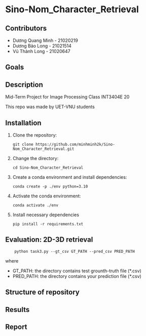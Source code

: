 # Sino-Nom_Character_Retrieval

## Contributors

- Dương Quang Minh - 21020219
- Dương Bảo Long - 21021514
- Vũ Thành Long - 21020647

## Goals

## Description

Mid-Term Project for Image Processing Class INT3404E 20

This repo was made by UET-VNU students

## Installation

1. Clone the repository:

   ```
   git clone https://github.com/minhminh2k/Sino-Nom_Character_Retrieval.git
   ```

2. Change the directory:

   ```
   cd Sino-Nom_Character_Retrieval
   ```

3. Create a conda environment and install dependencies:

   ```
   conda create -p ./env python=3.10
   ```

4. Activate the conda environment:

   ```
   conda activate ./env
   ```

5. Install necessary dependencies

   ```
   pip install -r requirements.txt
   ```

## Evaluation: 2D-3D retrieval

```
    python task3.py --gt_csv GT_PATH --pred_csv PRED_PATH
```

where

- GT_PATH: the directory contains test grounth-truth file (\*.csv)
- PRED_PATH: the directory contains your prediction file (\*.csv)

## Structure of repository

## Results

## Report
